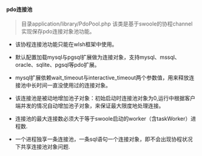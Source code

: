 #### pdo连接池

> 目录application/library/PdoPool.php 该类是基于swoole的协程channel实现保存pdo连接对象池功能。

* 该协程连接池功能只能在wlsh框架中使用。

* 默认配置加载mysql与pgsql扩展做为连接对象，支持mysql、mssql、oracle、sqlite、pgsql等pdo扩展。

* mysql扩展依赖wait_timeout与interactive_timeout两个参数值，用来释放连接池中长时间一直没使用过的连接对象。

* 该连接池是被动地增加池子对象：初始启动时连接池对象为0,运行中根据客户端并发的情况自动增加池子对象，来保证最大限度地处理连接。

* 连接池的最大连接数必须大于等于swoole启动的worker（含taskWorker）进程数.

* 一个进程独享一条连接池，一条sql语句一个连接对象，即不会出现协程状况下共享连接池对象问题.